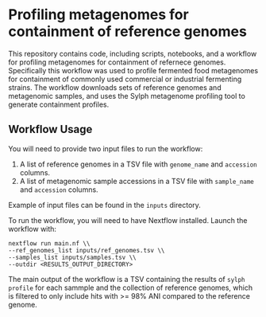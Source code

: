 # Profiling metagenomes for containment of reference genomes

This repository contains code, including scripts, notebooks, and a workflow for profiling metagenomes for containment of refernece genomes. Specifically this workflow was used to profile fermented food metagenomes for containment of commonly used commercial or industrial fermenting strains. The workflow downloads sets of reference genomes and metagenomic samples, and uses the Sylph metagenome profiling tool to generate containment profiles.

## Workflow Usage

You will need to provide two input files to run the workflow:

1. A list of reference genomes in a TSV file with `genome_name` and `accession` columns.
2. A list of metagenomic sample accessions in a TSV file with `sample_name` and `accession` columns.

Example of input files can be found in the `inputs` directory. 

To run the workflow, you will need to have Nextflow installed. Launch the workflow with: 
```
nextflow run main.nf \\
--ref_genomes_list inputs/ref_genomes.tsv \\
--samples_list inputs/samples.tsv \\
--outdir <RESULTS_OUTPUT_DIRECTORY>
```

The main output of the workflow is a TSV containing the results of `sylph profile` for each sammple and the collection of reference genomes, which is filtered to only include hits with >= 98% ANI compared to the reference genome.


